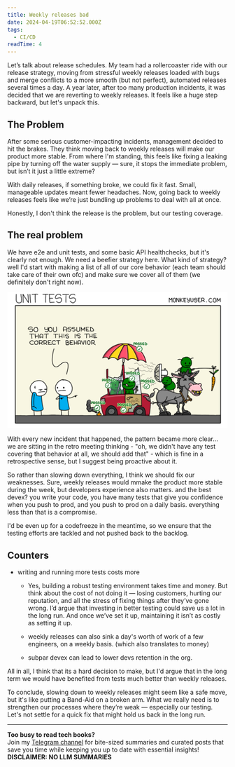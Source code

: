```yaml
---
title: Weekly releases bad
date: 2024-04-19T06:52:52.000Z
tags:
  - CI/CD
readTime: 4
---
```


Let’s talk about release schedules. My team had a rollercoaster ride with our release strategy, moving from stressful weekly releases loaded with bugs and merge conflicts to a more smooth (but not perfect), automated releases several times a day. A year later, after too many production incidents, it was decided that we are reverting to weekly releases. It feels like a huge step backward, but let's unpack this.

## The Problem
After some serious customer-impacting incidents, management decided to hit the brakes. They think moving back to weekly releases will make our product more stable. From where I'm standing, this feels like fixing a leaking pipe by turning off the water supply — sure, it stops the immediate problem, but isn’t it just a little extreme?

With daily releases, if something broke, we could fix it fast. Small, manageable updates meant fewer headaches. Now, going back to weekly releases feels like we’re just bundling up problems to deal with all at once.

Honestly, I don't think the release is the problem, but our testing coverage.

## The real problem

We have e2e and unit tests, and some basic API healthchecks, but it's clearly not enough. We need a beefier strategy here.
What kind of strategy? well I'd start with making a list of all of our core behavior (each team should take care of their own ofc) and make sure we cover all of them (we definitely don't right now).

![](../weekly-releases-bad/248-unit-tests.png)

With every new incident that happened, the pattern became more clear... we are sitting in the retro meeting thinking - "oh, we didn't have any test covering that behavior at all, we should add that" - which is fine in a retrospective sense, but I suggest being proactive about it.

So rather than slowing down everything, I think we should fix our weaknesses.
Sure, weekly releases would mmake the product more stable during the week, but developers experience also matters. and the best devex? you write your code, you have many tests that give you confidence when you push to prod, and you push to prod on a daily basis. everything less than that is a compromise.

I'd be even up for a codefreeze in the meantime, so we ensure that the testing efforts are tackled and not pushed back to the backlog.

## Counters

* writing and running more tests costs more

    * Yes, building a robust testing environment takes time and money. But think about the cost of not doing it — losing customers, hurting our reputation, and all the stress of fixing things after they’ve gone wrong. I’d argue that investing in better testing could save us a lot in the long run. And once we’ve set it up, maintaining it isn’t as costly as setting it up.

    * weekly releases can also sink a day's worth of work of a few engineers, on a weekly basis. (which also translates to money)
    * subpar devex can lead to lower devs retention in the org. 


All in all, I think that its a hard decision to make, but I'd argue that in the long term we would have benefited from tests much better than weekly releases.

To conclude, slowing down to weekly releases might seem like a safe move, but it's like putting a Band-Aid on a broken arm. What we really need is to strengthen our processes where they’re weak — especially our testing. Let's not settle for a quick fix that might hold us back in the long run.



<!-- PROMO BLOCK -->
---

**Too busy to read tech books?**  
Join my [Telegram channel](https://t.me/booksbytes) for bite-sized summaries and curated posts that save you time while keeping you up to date with essential insights!  
**DISCLAIMER: NO LLM SUMMARIES**
<!-- END PROMO BLOCK -->


